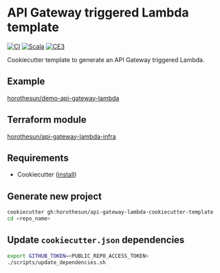 # API Gateway triggered Lambda template

[![CI](https://github.com/horothesun/api-gateway-lambda-cookiecutter-template/actions/workflows/ci.yml/badge.svg)](https://github.com/horothesun/api-gateway-lambda-cookiecutter-template/actions/workflows/ci.yml)
[![Scala](https://img.shields.io/badge/Scala-2.13-%23DC322F?style=flat&labelColor=%23383838&logo=Scala&logoColor=%23DC322F&logoWidth=12&cacheSeconds=3600)](https://www.scala-lang.org/)
[![CE3](https://img.shields.io/badge/Cats%20Effect-3-%23DC322F?style=flat&labelColor=%23383838&logo=Scala&logoColor=%23DC322F&logoWidth=12&cacheSeconds=3600)](https://typelevel.org/cats-effect/)

Cookiecutter template to generate an API Gateway triggered Lambda.

## Example

[horothesun/demo-api-gateway-lambda](https://github.com/horothesun/demo-api-gateway-lambda)

## Terraform module

[horothesun/api-gateway-lambda-infra](https://github.com/horothesun/api-gateway-lambda-infra)

## Requirements

- Cookiecutter ([install](https://cookiecutter.readthedocs.io/en/latest/installation.html))

## Generate new project

```bash
cookiecutter gh:horothesun/api-gateway-lambda-cookiecutter-template
cd <repo_name>
```

## Update `cookiecutter.json` dependencies

```bash
export GITHUB_TOKEN=<PUBLIC_REPO_ACCESS_TOKEN>
./scripts/update_dependencies.sh
```
